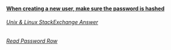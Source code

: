 #### [When creating a new user, make sure the password is hashed](http://stackoverflow.com/questions/41350823/creating-an-ubuntu-user-with-ansible-on-a-vagrant-box-fails-to-create-a-password)

###### [Unix & Linux StackExchange Answer](http://unix.stackexchange.com/questions/273316/add-user-and-set-password-using-ansible)
###### [Read  Password Row](http://docs.ansible.com/ansible/user_module.html)
